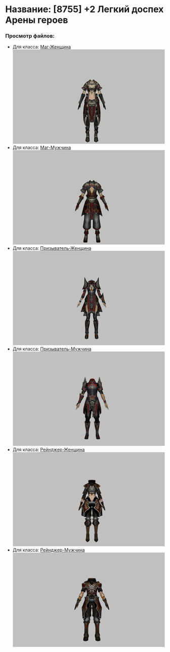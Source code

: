 # Название: [8755] +2 Легкий доспех Арены героев

### Просмотр файлов:
- Для класса: [Маг-Женщина](Маг-Женщина)
![p050031.png](Маг-Женщина/p050031.png)
- Для класса: [Маг-Мужчина](Маг-Мужчина)
![p040031.png](Маг-Мужчина/p040031.png)
- Для класса: [Призыватель-Женщина](Призыватель-Женщина)
![p090031.png](Призыватель-Женщина/p090031.png)
- Для класса: [Призыватель-Мужчина](Призыватель-Мужчина)
![p080031.png](Призыватель-Мужчина/p080031.png)
- Для класса: [Рейнджер-Женщина](Рейнджер-Женщина)
![p030031.png](Рейнджер-Женщина/p030031.png)
- Для класса: [Рейнджер-Мужчина](Рейнджер-Мужчина)
![p020031.png](Рейнджер-Мужчина/p020031.png)
